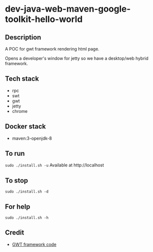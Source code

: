 # dev-java-web-maven-google-toolkit-hello-world

## Description
A POC for gwt framework rendering html page.

Opens a developer's window for jetty so we have
a desktop/web hybrid framework.

## Tech stack
- rpc
- swt
- gwt
- jetty
- chrome

## Docker stack
- maven:3-openjdk-8

## To run
`sudo ./install.sh -u`
Available at http://localhost

## To stop
`sudo ./install.sh -d`

## For help
`sudo ./install.sh -h`

## Credit
- [GWT framework code](https://github.com/eugenp/tutorials/tree/master/web-modules/google-web-toolkita)